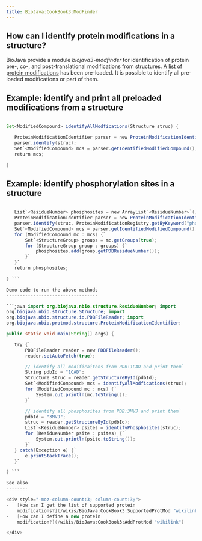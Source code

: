 ```yaml
---
title: BioJava:CookBook3:ModFinder
---
```


How can I identify protein modifications in a structure?
--------------------------------------------------------

BioJava provide a module *biojava3-modfinder* for identification of
protein pre-, co-, and post-translational modifications from structures.
[A list of protein
modifications](/wikis/BioJava:CookBook3:SupportedProtMod "wikilink") has been
pre-loaded. It is possible to identify all pre-loaded modifications or
part of them.

Example: identify and print all preloaded modifications from a structure
------------------------------------------------------------------------

```java

Set<ModifiedCompound> identifyAllModfications(Structure struc) {

   ProteinModificationIdentifier parser = new ProteinModificationIdentifier();
   parser.identify(struc);
   Set`<ModifiedCompound> mcs = parser.getIdentifiedModifiedCompound();
   return mcs;

}
```

Example: identify phosphorylation sites in a structure
------------------------------------------------------

```java List<ResidueNumber> identifyPhosphosites(Structure struc) {

   List`<ResidueNumber> phosphosites = new ArrayList`<ResidueNumber>`();  
   ProteinModificationIdentifier parser = new ProteinModificationIdentifier();  
   parser.identify(struc, ProteinModificationRegistry.getByKeyword("phosphoprotein"));  
   Set`<ModifiedCompound> mcs = parser.getIdentifiedModifiedCompound();  
   for (ModifiedCompound mc : mcs) {`  
       Set`<StructureGroup> groups = mc.getGroups(true);  
       for (StructureGroup group : groups) {`  
           phosphosites.add(group.getPDBResidueNumber());  
       }`  
   }`  
   return phosphosites;

} ```

Demo code to run the above methods
----------------------------------

```java import org.biojava.nbio.structure.ResidueNumber; import
org.biojava.nbio.structure.Structure; import
org.biojava.nbio.structure.io.PDBFileReader; import
org.biojava.nbio.protmod.structure.ProteinModificationIdentifier;

public static void main(String[] args) {

   try {`  
       PDBFileReader reader = new PDBFileReader();  
       reader.setAutoFetch(true);

       // identify all modificaitons from PDB:1CAD and print them`  
       String pdbId = "1CAD";  
       Structure struc = reader.getStructureById(pdbId);  
       Set`<ModifiedCompound> mcs = identifyAllModfications(struc);  
       for (ModifiedCompound mc : mcs) {`  
           System.out.println(mc.toString());  
       }`

       // identify all phosphosites from PDB:3MVJ and print them`  
       pdbId = "3MVJ";  
       struc = reader.getStructureById(pdbId);  
       List`<ResidueNumber> psites = identifyPhosphosites(struc);  
       for (ResidueNumber psite : psites) {`  
           System.out.println(psite.toString());  
       }`  
   } catch(Exception e) {`  
       e.printStackTrace();  
   }`

} ```

See also
--------

<div style="-moz-column-count:3; column-count:3;">
-   [How can I get the list of supported protein
    modifications?](/wikis/BioJava:CookBook3:SupportedProtMod "wikilink")
-   [How can I define a new protein
    modification?](/wikis/BioJava:CookBook3:AddProtMod "wikilink")

</div>

